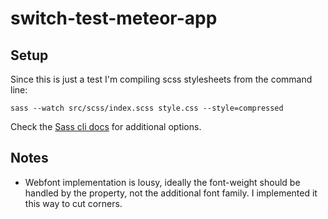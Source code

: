 # switch-test-meteor-app

## Setup

Since this is just a test I'm compiling scss stylesheets from the command line:

```
sass --watch src/scss/index.scss style.css --style=compressed
```

Check the [Sass cli docs](https://sass-lang.com/documentation/cli/dart-sass)
for additional options.


## Notes

- Webfont implementation is lousy, ideally the font-weight should be handled by the property, not the additional font family. I implemented it this way to cut corners.